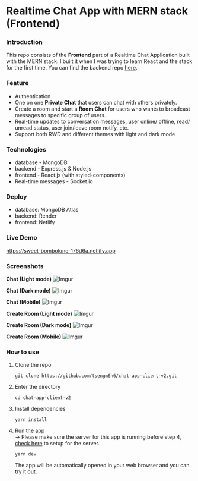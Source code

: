 # Realtime Chat App with MERN stack (Frontend)

### Introduction
This repo consists of the **Frontend** part of a Realtime Chat Application built with the MERN stack. I built it when I was trying to learn React and the stack for the first time.
You can find the backend repo [here](https://github.com/tsengm6h6/chat-app-server).

### Feature
- Authentication
- One on one **Private Chat** that users can chat with others privately.
- Create a room and start a **Room Chat** for users who wants to broadcast messages to specific group of users.
- Real-time updates to conversation messages, user online/ offline, read/ unread status, user join/leave room notify, etc.
- Support both RWD and different themes with light and dark mode

### Technologies
- database - MongoDB
- backend - Express.js & Node.js
- frontend - React.js (with styled-components)
- Real-time messages - Socket.io

### Deploy
- database: MongoDB Atlas
- backend: Render
- frontend: Netlify

### Live Demo
https://sweet-bombolone-176d6a.netlify.app

### Screenshots
**Chat (Light mode)**
![Imgur](https://i.imgur.com/VYt9Bbf.png)

**Chat (Dark mode)**
![Imgur](https://i.imgur.com/Kvzk6A2.png)

**Chat (Mobile)**
![Imgur](https://i.imgur.com/f08biHB.png)

**Create Room (Light mode)**
![Imgur](https://i.imgur.com/tVioSqs.png)

**Create Room (Dark mode)**
![Imgur](https://i.imgur.com/LNq1G4m.png)

**Create Room (Mobile)**
![Imgur](https://i.imgur.com/gK4azXw.png)

### How to use
1. Clone the repo
    ```
    git clone https://github.com/tsengm6h6/chat-app-client-v2.git
    ```
2. Enter the directory
    ```
    cd chat-app-client-v2
    ```
3. Install dependencies
    ```
    yarn install
    ```
4. Run the app   
-> Please make sure the server for this app is running before step 4, [check here](https://github.com/tsengm6h6/chat-app-server) to setup for the server.
    ```
    yarn dev
    ```
    The app will be automatically opened in your web browser and you can try it out.
